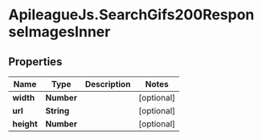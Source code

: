 # ApileagueJs.SearchGifs200ResponseImagesInner

## Properties

Name | Type | Description | Notes
------------ | ------------- | ------------- | -------------
**width** | **Number** |  | [optional] 
**url** | **String** |  | [optional] 
**height** | **Number** |  | [optional] 


